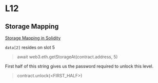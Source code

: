 # L12

## Storage Mapping

[Storage Mapping in Solidity](https://docs.soliditylang.org/en/v0.8.11/internals/layout_in_storage.html)

`data[2]` resides on slot 5

> await web3.eth.getStorageAt(contract.address, 5)

First half of this string gives us the password required to unlock this level.

> contract.unlock(<FIRST_HALF>)